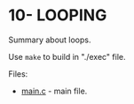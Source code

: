 # 10- LOOPING

Summary about loops.

Use `make` to build in "./exec" file.

Files:
* [main.c](src/main.c) - main file.
